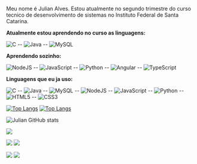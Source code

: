 Meu nome é Julian Alves. Estou atualmente no segundo trimestre do curso tecnico de desenvolvimento de sistemas no Instituto Federal de Santa Catarina.

**Atualmente estou aprendendo no curso as linguagens:**

![C](https://img.shields.io/badge/c-%2300599C.svg?logo=c&logoColor=white) -- 
![Java](https://img.shields.io/badge/java-%23ED8B00.svg?logo=java&logoColor=white) -- 
![MySQL](https://img.shields.io/badge/mysql-%2300f.svg?logo=mysql&logoColor=white)


**Aprendendo sozinho:**

![NodeJS](https://img.shields.io/badge/node.js-6DA55F?logo=node.js&logoColor=white) -- 
![JavaScript](https://img.shields.io/badge/javascript-%23323330.svg?logo=javascript&logoColor=%23F7DF1E) -- 
![Python](https://img.shields.io/badge/python-3670A0?logo=python&logoColor=ffdd54) -- 
![Angular](https://img.shields.io/badge/angular-%23DD0031.svg?logo=angular&logoColor=white) -- 
![TypeScript](https://img.shields.io/badge/typescript-%23007ACC.svg?logo=typescript&logoColor=white)

**Linguagens que eu ja uso:**

![C](https://img.shields.io/badge/c-%2300599C.svg?logo=c&logoColor=white) -- 
![Java](https://img.shields.io/badge/java-%23ED8B00.svg?logo=java&logoColor=white) -- 
![MySQL](https://img.shields.io/badge/mysql-%2300f.svg?logo=mysql&logoColor=white) -- 
![NodeJS](https://img.shields.io/badge/node.js-6DA55F?logo=node.js&logoColor=white) -- 
![JavaScript](https://img.shields.io/badge/javascript-%23323330.svg?logo=javascript&logoColor=%23F7DF1E) -- 
![Python](https://img.shields.io/badge/python-3670A0?logo=python&logoColor=ffdd54) -- 
![HTML5](https://img.shields.io/badge/html5-%23E34F26.svg?logo=html5&logoColor=white) -- 
![CSS3](https://img.shields.io/badge/css3-%231572B6.svg?logo=css3&logoColor=white) 

[![Top Langs](https://github-readme-stats.vercel.app/api/top-langs/?username=JulianAlves006&layout=demo&theme=dracula&langs_count=7)](https://github.com/anuraghazra/github-readme-stats)                        [![Top Langs](https://github-readme-stats.vercel.app/api/top-langs/?username=JulianAlves006&layout=compact&theme=dracula&langs_count=10)](https://github.com/anuraghazra/github-readme-stats)

![Julian GitHub stats](https://github-readme-stats.vercel.app/api?username=JulianAlves006&show_icons=true&theme=dracula)


![](http://github-profile-summary-cards.vercel.app/api/cards/profile-details?username=JulianAlves006&theme=dracula)


![](http://github-profile-summary-cards.vercel.app/api/cards/repos-per-language?username=JulianAlves006&theme=dracula)       ![](http://github-profile-summary-cards.vercel.app/api/cards/most-commit-language?username=JulianAlves006&theme=dracula)          

![](http://github-profile-summary-cards.vercel.app/api/cards/stats?username=JulianAlves006&theme=dracula)       ![](http://github-profile-summary-cards.vercel.app/api/cards/productive-time?username=JulianAlves006&theme=dracula&utcOffset=8)
